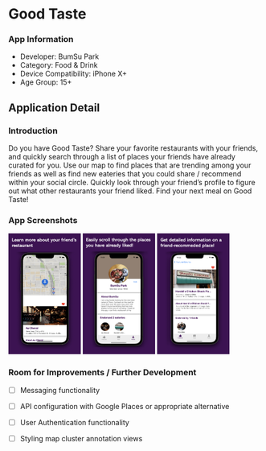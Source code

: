 # Good Taste

### App Information 
* Developer: BumSu Park
* Category: Food & Drink
* Device Compatibility: iPhone X+
* Age Group: 15+

## Application Detail

### Introduction 
Do you have Good Taste? Share your favorite restaurants with your friends, and quickly search through a list of places your friends have already curated for you. Use our map to find places that are trending among your friends as well as find new eateries that you could share / recommend within your social circle. Quickly look through your friend’s profile to figure out what other restaurants your friend liked. Find your next meal on Good Taste!

### App Screenshots

<img src="https://github.com/bspark2318/good-taste-ios/blob/main/screen-shots/PlaceDetailSS.png" 
     alt="Sample Application Look#1" width="144" height="240">
<img src="https://github.com/bspark2318/good-taste-ios/blob/main/screen-shots/AccountDetailSS.png" 
     alt="Sample Application Look#2" width="144" height="240">
<img src="https://github.com/bspark2318/good-taste-ios/blob/main/screen-shots/PlaceFocusSS.png" 
     alt="Sample Application Look#3" width="144" height="240">

### Room for Improvements / Further Development
- [ ] Messaging functionality 
- [ ] API configuration with Google Places or appropriate alternative
- [ ] User Authentication functionality
- [ ] Styling map cluster annotation views 



